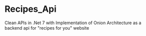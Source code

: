 # Recipes_Api
Clean APIs in .Net 7 with Implementation of Onion Architecture  as a backend api for "recipes for you" website
